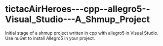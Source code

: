 # tictacAirHeroes---cpp--allegro5--Visual_Studio---A_Shmup_Project
 Initial stage of a shmup project written in cpp with allegro5 in Visual Studio. Use nuGet to install Allegro5 in your project. 
